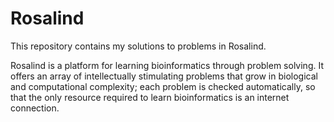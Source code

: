 # Rosalind 

This repository contains my solutions to problems in Rosalind.

Rosalind is a platform for learning bioinformatics through problem solving. It offers an array of intellectually stimulating problems that grow in biological and computational complexity; each problem is checked automatically, so that the only resource required to learn bioinformatics is an internet connection.

